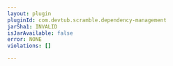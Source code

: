 ```yaml
---
layout: plugin
pluginId: com.devtub.scramble.dependency-management
jarSha1: INVALID
isJarAvailable: false
error: NONE
violations: []

---
```

